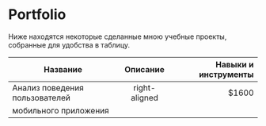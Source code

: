 # Portfolio

Ниже находятся некоторые сделанные мною учебные проекты, собранные для удобства в таблицу.

| Название                            | Описание           | Навыки и инструменты  |
| ----------------------------------- |:------------------:| ---------------------:|
| Анализ поведения пользователей      | right-aligned      | $1600                 |
| мобильного приложения               |                    |                       |       
